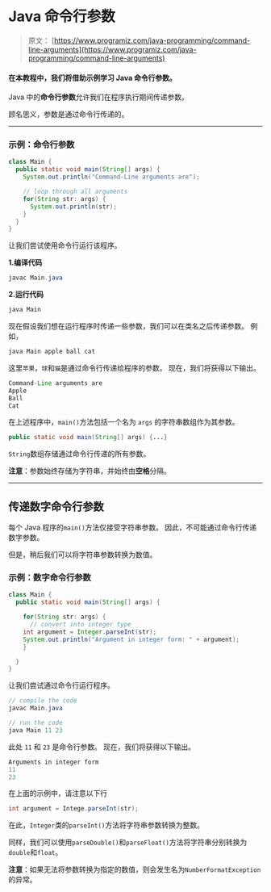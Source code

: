 # Java 命令行参数

> 原文： [https://www.programiz.com/java-programming/command-line-arguments](https://www.programiz.com/java-programming/command-line-arguments)

#### 在本教程中，我们将借助示例学习 Java 命令行参数。

Java 中的**命令行参数**允许我们在程序执行期间传递参数。

顾名思义，参数是通过命令行传递的。

* * *

### 示例：命令行参数

```java
class Main {
  public static void main(String[] args) {
    System.out.println("Command-Line arguments are");

    // loop through all arguments
    for(String str: args) {
      System.out.println(str);
    }
  }
} 
```

让我们尝试使用命令行运行该程序。

**1.编译代码**

```java
javac Main.java 
```

**2.运行代码**

```java
java Main 
```

现在假设我们想在运行程序时传递一些参数，我们可以在类名之后传递参数。 例如，

```java
java Main apple ball cat 
```

这里`苹果`，`球`和`猫`是通过命令行传递给程序的参数。 现在，我们将获得以下输出。

```java
Command-Line arguments are
Apple
Ball
Cat 
```

在上述程序中，`main()`方法包括一个名为 `args` 的字符串数组作为其参数。

```java
public static void main(String[] args) {...} 
```

`String`数组存储通过命令行传递的所有参数。

**注意**：参数始终存储为字符串，并始终由**空格**分隔。

* * *

## 传递数字命令行参数

每个 Java 程序的`main()`方法仅接受字符串参数。 因此，不可能通过命令行传递数字参数。

但是，稍后我们可以将字符串参数转换为数值。

### 示例：数字命令行参数

```java
class Main {
  public static void main(String[] args) {

    for(String str: args) {
      // convert into integer type
    int argument = Integer.parseInt(str);
    System.out.println("Argument in integer form: " + argument);
    }

  }
} 
```

让我们尝试通过命令行运行程序。

```java
// compile the code
javac Main.java

// run the code
java Main 11 23 
```

此处 `11` 和 `23` 是命令行参数。 现在，我们将获得以下输出。

```java
Arguments in integer form
11
23 
```

在上面的示例中，请注意以下行

```java
int argument = Intege.parseInt(str); 
```

在此，`Integer`类的`parseInt()`方法将字符串参数转换为整数。

同样，我们可以使用`parseDouble()`和`parseFloat()`方法将字符串分别转换为`double`和`float`。

**注意**：如果无法将参数转换为指定的数值，则会发生名为`NumberFormatException`的异常。
